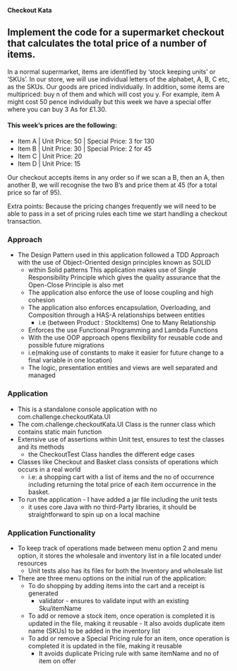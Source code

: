 **Checkout Kata**

## Implement the code for a supermarket checkout that calculates the total price of a number of items.

In a normal supermarket, items are identified by ‘stock keeping units’ or ‘SKUs’. In our store, we will use
individual letters of the alphabet, A, B, C etc, as the SKUs. Our goods are priced individually. In addition,
some items are multipriced: buy n of them and which will cost you y. For example, item A might cost 50
pence individually but this week we have a special offer where you can buy 3 As for £1.30.

#### This week’s prices are the following:

- Item A | Unit Price: 50 | Special Price: 3 for 130
- Item B | Unit Price: 30 | Special Price: 2 for 45
- Item C | Unit Price: 20 
- Item D | Unit Price: 15

Our checkout accepts items in any order so if we scan a B, then an A, then another B, we will recognise
the two B’s and price them at 45 (for a total price so far of 95).

Extra points: Because the pricing changes frequently we will need to be able to pass in a set of pricing
rules each time we start handling a checkout transaction.

### Approach 
- The Design Pattern used in this application followed a TDD Approach with the use of Object-Oriented design principles known as SOLID
    - within Solid patterns This application makes use of Single Responsibility Principle which gives the quality assurance that the Open-Close Principle is also met
    - The application also enforce the use of loose coupling and high cohesion
    - The application also enforces encapsulation, Overloading, and Composition through a HAS-A relationships between entities 
        - i.e (between Product : StockItems) One to Many Relationship
    - Enforces the use Functional Programming and Lambda Functions
    - With the use OOP approach opens flexibility for reusable code and possible future migrations 
    -   i.e(making use of constants to make it easier for future change to a final variable in one location)
    -   The logic, presentation entities and views are well separated and managed
        
### Application
- This is a standalone console application with no com.challenge.checkoutKata.UI
- The com.challenge.checkoutKata.UI Class is the runner class which contains static main function
- Extensive use of assertions within Unit test, ensures to test the classes and its methods
    - the CheckoutTest Class handles the different edge cases
- Classes like Checkout and Basket class consists of operations which occurs in a real world 
    - i.e: a shopping cart with a list of items and the no of occurrence including returning the total price of each item occurrence in the basket.
- To run the application - I have added a jar file including the unit tests
    - it uses core Java with no third-Party libraries, it should be straightforward to spin up on a local machine

### Application Functionality
- To keep track of operations made between menu option 2 and menu option, it stores the wholesale and inventory list in a file located under resources
    - Unit tests also has its files for both the Inventory and wholesale list
- There are three menu options on the initial run of the application: 
    - To do shopping by adding items into the cart and a receipt is generated
        - validator - ensures to validate input with an existing Sku/itemName
    - To add or remove a stock item, once operation is completed it is updated in the file, making it reusable
          - It also avoids duplicate item name (SKUs) to be added in the inventory list 
    - To add or remove a Special Pricing rule for an item, once operation is completed it is updated in the file, making it reusable
        - It avoids duplicate Pricing rule with same itemName and no of item on offer
  

